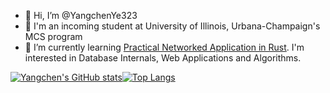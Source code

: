 - 👋 Hi, I’m @YangchenYe323
- 👀 I'm an incoming student at University of Illinois, Urbana-Champaign's MCS program
- 🌱 I’m currently learning [Practical Networked Application in Rust](https://github.com/pingcap/talent-plan/tree/master/courses/rust). I'm interested in Database Internals, Web Applications and Algorithms. 

[![Yangchen's GitHub stats](https://github-readme-stats-rho-wheat.vercel.app/api?username=YangchenYe323&show_icons=true&count_private=true)](https://github.com/anuraghazra/github-readme-stats)[![Top Langs](https://github-readme-stats-rho-wheat.vercel.app/api/top-langs/?username=YangchenYe323&langs_count=6&exclude_repo=abstract_algebra&hide=html,css&layout=compact)](https://github.com/anuraghazra/github-readme-stats)



<!---
YangchenYe323/YangchenYe323 is a ✨ special ✨ repository because its `README.md` (this file) appears on your GitHub profile.
You can click the Preview link to take a look at your changes.
--->
